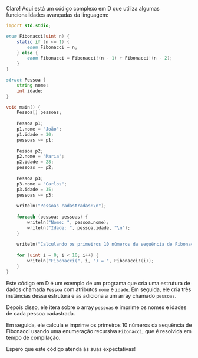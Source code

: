 Claro! Aqui está um código complexo em D que utiliza algumas funcionalidades avançadas da linguagem:

```d
import std.stdio;

enum Fibonacci(uint n) {
    static if (n <= 1) {
        enum Fibonacci = n;
    } else {
        enum Fibonacci = Fibonacci!(n - 1) + Fibonacci!(n - 2);
    }
}

struct Pessoa {
    string nome;
    int idade;
}

void main() {
    Pessoa[] pessoas;
    
    Pessoa p1;
    p1.nome = "João";
    p1.idade = 30;
    pessoas ~= p1;
    
    Pessoa p2;
    p2.nome = "Maria";
    p2.idade = 28;
    pessoas ~= p2;
    
    Pessoa p3;
    p3.nome = "Carlos";
    p3.idade = 35;
    pessoas ~= p3;
    
    writeln("Pessoas cadastradas:\n");
    
    foreach (pessoa; pessoas) {
        writeln("Nome: ", pessoa.nome);
        writeln("Idade: ", pessoa.idade, "\n");
    }
    
    writeln("Calculando os primeiros 10 números da sequência de Fibonacci:\n");
    
    for (uint i = 0; i < 10; i++) {
        writeln("Fibonacci(", i, ") = ", Fibonacci!(i));
    }
}
```

Este código em D é um exemplo de um programa que cria uma estrutura de dados chamada `Pessoa` com atributos `nome` e `idade`. Em seguida, ele cria três instâncias dessa estrutura e as adiciona a um array chamado `pessoas`.

Depois disso, ele itera sobre o array `pessoas` e imprime os nomes e idades de cada pessoa cadastrada.

Em seguida, ele calcula e imprime os primeiros 10 números da sequência de Fibonacci usando uma enumeração recursiva `Fibonacci`, que é resolvida em tempo de compilação.

Espero que este código atenda às suas expectativas!
